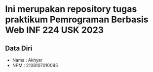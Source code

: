 # Ini merupakan repository tugas praktikum Pemrograman Berbasis Web INF 224 USK 2023
 
## Data Diri
 
- Nama  : Akhyar
- NPM   : 2108107010095
